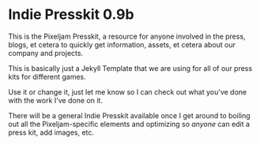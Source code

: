 Indie Presskit 0.9b
========

This is the Pixeljam Presskit, a resource for anyone involved in the press, blogs, et cetera to quickly get information, assets, et cetera about our company and projects.

This is basically just a Jekyll Template that we are using for all of our press kits for different games.

Use it or change it, just let me know so I can check out what you've done with the work I've done on it.

There will be a general Indie Presskit available once I get around to boiling out all the Pixeljam-specific elements and optimizing so *anyone* can edit a press kit, add images, etc.
